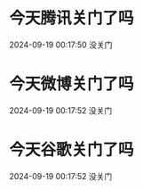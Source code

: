 # 今天腾讯关门了吗

2024-09-19 00:17:50 没关门

# 今天微博关门了吗

2024-09-19 00:17:52 没关门

# 今天谷歌关门了吗

2024-09-19 00:17:52 没关门

